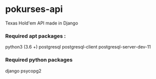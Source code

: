 # pokurses-api
Texas Hold'em API made in Django


### Required apt packages :
python3 (3.6 +)
postgresql
postgresql-client
postgresql-server-dev-11


### Required python packages
django
psycopg2
